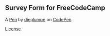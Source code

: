 Survey Form for FreeCodeCamp
----------------------------


A [Pen](https://codepen.io/dieplumpe/pen/mdEQZgJ) by [dieplumpe](https://codepen.io/dieplumpe) on [CodePen](https://codepen.io).

[License](https://codepen.io/dieplumpe/pen/mdEQZgJ/license).

